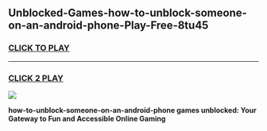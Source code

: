 
## Unblocked-Games-how-to-unblock-someone-on-an-android-phone-Play-Free-8tu45
<h3>
<a href="https://premium76.site?title=how-to-unblock-someone-on-an-android-phone&ref=10A">CLICK TO PLAY</a></h3>
<hr>

<h3>
<a href="https://premium76.site?title=how-to-unblock-someone-on-an-android-phone&ref=10A">CLICK 2 PLAY</a>
  
</h3>

<a href="https://premium76.site?title=how-to-unblock-someone-on-an-android-phone&ref=10A"><img src="https://clearcache.store/games.png"></a>


**how-to-unblock-someone-on-an-android-phone games unblocked: Your Gateway to Fun and Accessible Online Gaming**
